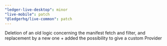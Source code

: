 ```yaml
---
"ledger-live-desktop": minor
"live-mobile": patch
"@ledgerhq/live-common": patch
---
```


Deletion of an old logic concerning the manifest fetch and filter, and replacement by a new one + added the possibility to give a custom Provider
